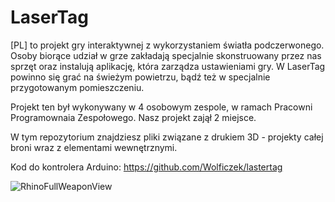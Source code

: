 # LaserTag
[PL] to projekt gry interaktywnej z wykorzystaniem światła podczerwonego. Osoby biorące udział w grze zakładają specjalnie skonstruowany przez nas sprzęt oraz instalują aplikację, która zarządza ustawieniami gry. W LaserTag powinno się grać na świeżym powietrzu, bądź też w specjalnie przygotowanym pomieszczeniu.

Projekt ten był wykonywany w 4 osobowym zespole, w ramach Pracowni Programownaia Zespołowego. Nasz projekt zajął 2 miejsce.

W tym repozytorium znajdziesz pliki związane z drukiem 3D - projekty całej broni wraz z elementami wewnętrznymi.

Kod do kontrolera Arduino: https://github.com/Wolficzek/lastertag

![RhinoFullWeaponView](https://user-images.githubusercontent.com/25203503/197308947-8f164258-50a8-44c0-8d86-7925535d438e.gif)
